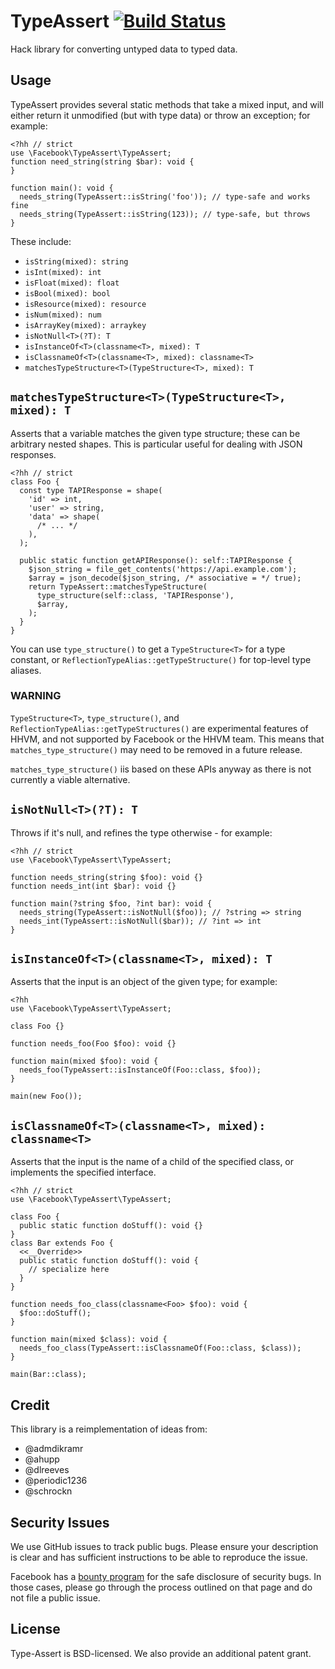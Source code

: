TypeAssert [![Build Status](https://travis-ci.org/hhvm/type-assert.svg?branch=master)](https://travis-ci.org/hhvm/type-assert)
==========

Hack library for converting untyped data to typed data.

Usage
-----

TypeAssert provides several static methods that take a mixed input, and will
either return it unmodified (but with type data) or throw an exception; for example:

```Hack
<?hh // strict
use \Facebook\TypeAssert\TypeAssert;
function need_string(string $bar): void {
}

function main(): void {
  needs_string(TypeAssert::isString('foo')); // type-safe and works fine
  needs_string(TypeAssert::isString(123)); // type-safe, but throws
}
```

These include:
 - `isString(mixed): string`
 - `isInt(mixed): int`
 - `isFloat(mixed): float`
 - `isBool(mixed): bool`
 - `isResource(mixed): resource`
 - `isNum(mixed): num`
 - `isArrayKey(mixed): arraykey`
 - `isNotNull<T>(?T): T`
 - `isInstanceOf<T>(classname<T>, mixed): T`
 - `isClassnameOf<T>(classname<T>, mixed): classname<T>`
 - `matchesTypeStructure<T>(TypeStructure<T>, mixed): T`

`matchesTypeStructure<T>(TypeStructure<T>, mixed): T`
-----------------------------------------------------

Asserts that a variable matches the given type structure; these can be arbitrary
nested shapes. This is particular useful for dealing with JSON responses.

```Hack
<?hh // strict
class Foo {
  const type TAPIResponse = shape(
    'id' => int,
    'user' => string,
    'data' => shape(
      /* ... */
    ),
  );

  public static function getAPIResponse(): self::TAPIResponse {
    $json_string = file_get_contents('https://api.example.com');
    $array = json_decode($json_string, /* associative = */ true);
    return TypeAssert::matchesTypeStructure(
      type_structure(self::class, 'TAPIResponse'),
      $array,
    );
  }
}
```

You can use `type_structure()` to get a `TypeStructure<T>` for a type constant,
or `ReflectionTypeAlias::getTypeStructure()` for top-level type aliases.

### WARNING

`TypeStructure<T>`, `type_structure()`, and `ReflectionTypeAlias::getTypeStructures()`
are experimental features of HHVM, and not supported by Facebook or the HHVM team.
This means that `matches_type_structure()` may need to be removed in a future release.

`matches_type_structure()` iis based on these APIs anyway as there is not
currently a viable alternative.

`isNotNull<T>(?T): T`
---------------------

Throws if it's null, and refines the type otherwise - for example:

```Hack
<?hh // strict
use \Facebook\TypeAssert\TypeAssert;

function needs_string(string $foo): void {}
function needs_int(int $bar): void {}

function main(?string $foo, ?int bar): void {
  needs_string(TypeAssert::isNotNull($foo)); // ?string => string
  needs_int(TypeAssert::isNotNull($bar)); // ?int => int
}
```

`isInstanceOf<T>(classname<T>, mixed): T`
-----------------------------------------

Asserts that the input is an object of the given type; for example:

```Hack
<?hh
use \Facebook\TypeAssert\TypeAssert;

class Foo {}

function needs_foo(Foo $foo): void {}

function main(mixed $foo): void {
  needs_foo(TypeAssert::isInstanceOf(Foo::class, $foo));
}

main(new Foo());
```

`isClassnameOf<T>(classname<T>, mixed): classname<T>`
------------------------------------------------------------

Asserts that the input is the name of a child of the specified class, or
implements the specified interface.

```Hack
<?hh // strict
use \Facebook\TypeAssert\TypeAssert;

class Foo {
  public static function doStuff(): void {}
}
class Bar extends Foo {
  <<__Override>>
  public static function doStuff(): void {
    // specialize here
  }
}

function needs_foo_class(classname<Foo> $foo): void {
  $foo::doStuff();
}

function main(mixed $class): void {
  needs_foo_class(TypeAssert::isClassnameOf(Foo::class, $class));
}

main(Bar::class);
```


Credit
------

This library is a reimplementation of ideas from:

 - @admdikramr
 - @ahupp
 - @dlreeves
 - @periodic1236
 - @schrockn

Security Issues
---------------

We use GitHub issues to track public bugs. Please ensure your description is
clear and has sufficient instructions to be able to reproduce the issue.

Facebook has a [bounty program](https://www.facebook.com/whitehat/) for the safe
disclosure of security bugs. In those cases, please go through the process
outlined on that page and do not file a public issue.

License
-------

Type-Assert is BSD-licensed. We also provide an additional patent grant.
